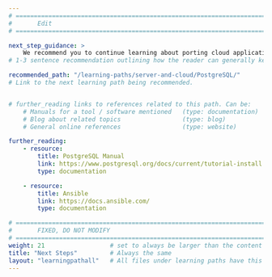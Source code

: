 ```yaml
---
# ================================================================================
#       Edit
# ================================================================================

next_step_guidance: >
    We recommend you to continue learning about porting cloud applications to the Arm architecture for increased performance and cost savings. The learning path on PostgerSQL is a great next step.
# 1-3 sentence recommendation outlining how the reader can generally keep learning about these topics, and a specific explanation of why the next step is being recommended.

recommended_path: "/learning-paths/server-and-cloud/PostgreSQL/"
# Link to the next learning path being recommended.


# further_reading links to references related to this path. Can be:
    # Manuals for a tool / software mentioned   (type: documentation)
    # Blog about related topics                 (type: blog)
    # General online references                 (type: website) 

further_reading:
    - resource:
        title: PostgreSQL Manual
        link: https://www.postgresql.org/docs/current/tutorial-install.html
        type: documentation

    - resource:
        title: Ansible
        link: https://docs.ansible.com/
        type: documentation 

# ================================================================================
#       FIXED, DO NOT MODIFY
# ================================================================================
weight: 21                  # set to always be larger than the content in this path, and one more than 'review'
title: "Next Steps"         # Always the same
layout: "learningpathall"   # All files under learning paths have this same wrapper
---
```

  



